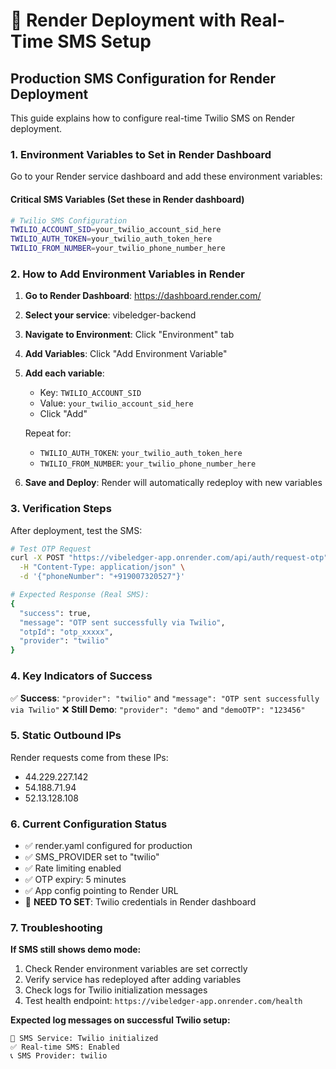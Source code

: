 # 🚀 Render Deployment with Real-Time SMS Setup

## Production SMS Configuration for Render Deployment

This guide explains how to configure real-time Twilio SMS on Render deployment.

### 1. Environment Variables to Set in Render Dashboard

Go to your Render service dashboard and add these environment variables:

#### **Critical SMS Variables** (Set these in Render dashboard)
```bash
# Twilio SMS Configuration
TWILIO_ACCOUNT_SID=your_twilio_account_sid_here
TWILIO_AUTH_TOKEN=your_twilio_auth_token_here
TWILIO_FROM_NUMBER=your_twilio_phone_number_here
```

### 2. How to Add Environment Variables in Render

1. **Go to Render Dashboard**: https://dashboard.render.com/
2. **Select your service**: vibeledger-backend
3. **Navigate to Environment**: Click "Environment" tab
4. **Add Variables**: Click "Add Environment Variable"
5. **Add each variable**:
   - Key: `TWILIO_ACCOUNT_SID`
   - Value: `your_twilio_account_sid_here`
   - Click "Add"
   
   Repeat for:
   - `TWILIO_AUTH_TOKEN`: `your_twilio_auth_token_here`
   - `TWILIO_FROM_NUMBER`: `your_twilio_phone_number_here`

6. **Save and Deploy**: Render will automatically redeploy with new variables

### 3. Verification Steps

After deployment, test the SMS:

```bash
# Test OTP Request
curl -X POST "https://vibeledger-app.onrender.com/api/auth/request-otp" \
  -H "Content-Type: application/json" \
  -d '{"phoneNumber": "+919007320527"}'

# Expected Response (Real SMS):
{
  "success": true,
  "message": "OTP sent successfully via Twilio",
  "otpId": "otp_xxxxx",
  "provider": "twilio"
}
```

### 4. Key Indicators of Success

✅ **Success**: `"provider": "twilio"` and `"message": "OTP sent successfully via Twilio"`
❌ **Still Demo**: `"provider": "demo"` and `"demoOTP": "123456"`

### 5. Static Outbound IPs

Render requests come from these IPs:
- 44.229.227.142
- 54.188.71.94
- 52.13.128.108

### 6. Current Configuration Status

- ✅ render.yaml configured for production
- ✅ SMS_PROVIDER set to "twilio" 
- ✅ Rate limiting enabled
- ✅ OTP expiry: 5 minutes
- ✅ App config pointing to Render URL
- 🔄 **NEED TO SET**: Twilio credentials in Render dashboard

### 7. Troubleshooting

**If SMS still shows demo mode:**
1. Check Render environment variables are set correctly
2. Verify service has redeployed after adding variables
3. Check logs for Twilio initialization messages
4. Test health endpoint: `https://vibeledger-app.onrender.com/health`

**Expected log messages on successful Twilio setup:**
```
📱 SMS Service: Twilio initialized
✅ Real-time SMS: Enabled
📞 SMS Provider: twilio
```
